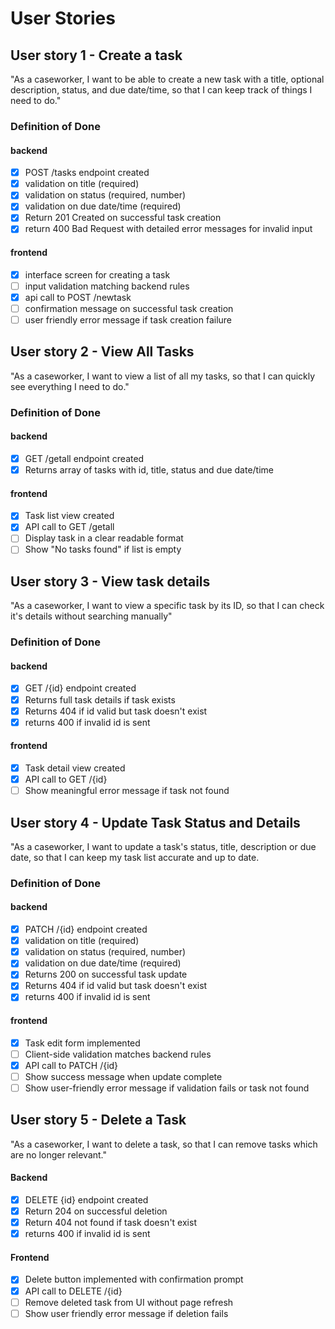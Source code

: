 # User Stories

## User story 1 - Create a task

"As a caseworker, I want to be able to create a new task with a title, optional description, status, and due date/time, so that I can keep track of things I need to do."

### Definition of Done

#### backend

- [x] POST /tasks endpoint created
- [x] validation on title (required)
- [x] validation on status (required, number)
- [x] validation on due date/time (required)
- [x] Return 201 Created on successful task creation
- [x] return 400 Bad Request with detailed error messages for invalid input

#### frontend

- [x] interface screen for creating a task
- [ ] input validation matching backend rules
- [x] api call to POST /newtask
- [ ] confirmation message on successful task creation
- [ ] user friendly error message if task creation failure

## User story 2 - View All Tasks

"As a caseworker, I want to view a list of all my tasks, so that I can quickly see everything I need to do."

### Definition of Done

#### backend

- [x] GET /getall endpoint created
- [x] Returns array of tasks with id, title, status and due date/time

#### frontend

- [x] Task list view created
- [x] API call to GET /getall
- [ ] Display task in a clear readable format
- [ ] Show "No tasks found" if list is empty

## User story 3 - View task details

"As a caseworker, I want to view a specific task by its ID, so that I can check it's details without searching manually"

### Definition of Done

#### backend

- [x] GET /{id} endpoint created
- [x] Returns full task details if task exists
- [x] Returns 404 if id valid but task doesn't exist
- [x] returns 400 if invalid id is sent

#### frontend

- [x] Task detail view created
- [x] API call to GET /{id}
- [ ] Show meaningful error message if task not found

## User story 4 - Update Task Status and Details

"As a caseworker, I want to update a task's status, title, description or due date, so that I can keep my task list accurate and up to date.

### Definition of Done

#### backend

- [x] PATCH /{id} endpoint created
- [x] validation on title (required)
- [x] validation on status (required, number)
- [x] validation on due date/time (required)
- [x] Returns 200 on successful task update
- [x] Returns 404 if id valid but task doesn't exist
- [x] returns 400 if invalid id is sent

#### frontend

- [x] Task edit form implemented
- [ ] Client-side validation matches backend rules
- [x] API call to PATCH /{id}
- [ ] Show success message when update complete
- [ ] Show user-friendly error message if validation fails or task not found

## User story 5 - Delete a Task
"As a caseworker, I want to delete a task, so that I can remove tasks which are no longer relevant."

#### Backend

- [x] DELETE {id} endpoint created
- [x] Return 204 on successful deletion
- [x] Return 404 not found if task doesn't exist
- [x] returns 400 if invalid id is sent

#### Frontend

- [x] Delete button implemented with confirmation prompt
- [x] API call to DELETE /{id}
- [ ] Remove deleted task from UI without page refresh
- [ ] Show user friendly error message if deletion fails

